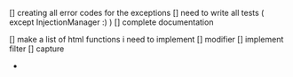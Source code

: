 [] creating all error codes for the exceptions
[] need to write all tests ( except InjectionManager :) )
[] complete documentation

[] make a list of html functions i need to implement
    [] modifier
    [] implement filter
    [] capture


- 
